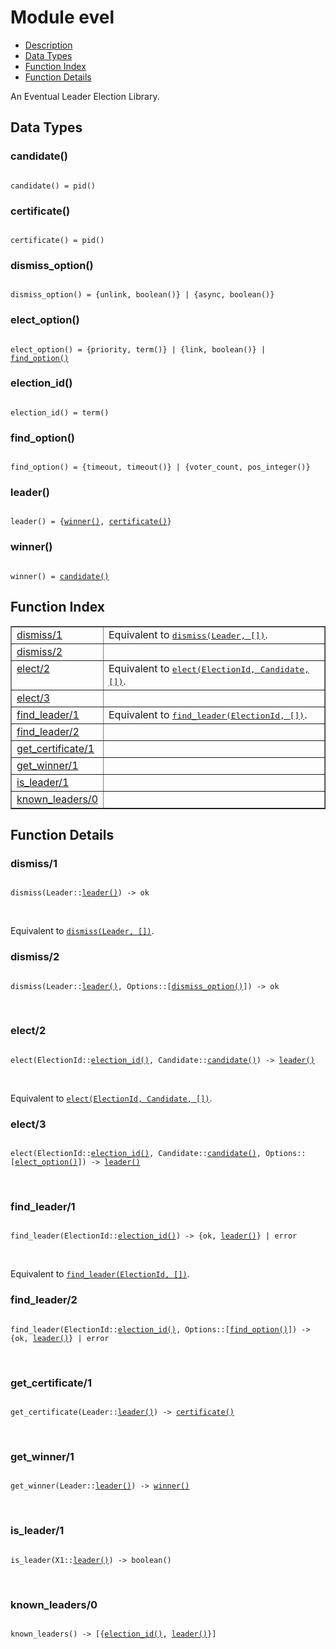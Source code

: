 

# Module evel #
* [Description](#description)
* [Data Types](#types)
* [Function Index](#index)
* [Function Details](#functions)

An Eventual Leader Election Library.

<a name="types"></a>

## Data Types ##




### <a name="type-candidate">candidate()</a> ###


<pre><code>
candidate() = pid()
</code></pre>




### <a name="type-certificate">certificate()</a> ###


<pre><code>
certificate() = pid()
</code></pre>




### <a name="type-dismiss_option">dismiss_option()</a> ###


<pre><code>
dismiss_option() = {unlink, boolean()} | {async, boolean()}
</code></pre>




### <a name="type-elect_option">elect_option()</a> ###


<pre><code>
elect_option() = {priority, term()} | {link, boolean()} | <a href="#type-find_option">find_option()</a>
</code></pre>




### <a name="type-election_id">election_id()</a> ###


<pre><code>
election_id() = term()
</code></pre>




### <a name="type-find_option">find_option()</a> ###


<pre><code>
find_option() = {timeout, timeout()} | {voter_count, pos_integer()}
</code></pre>




### <a name="type-leader">leader()</a> ###


<pre><code>
leader() = {<a href="#type-winner">winner()</a>, <a href="#type-certificate">certificate()</a>}
</code></pre>




### <a name="type-winner">winner()</a> ###


<pre><code>
winner() = <a href="#type-candidate">candidate()</a>
</code></pre>

<a name="index"></a>

## Function Index ##


<table width="100%" border="1" cellspacing="0" cellpadding="2" summary="function index"><tr><td valign="top"><a href="#dismiss-1">dismiss/1</a></td><td>Equivalent to <a href="#dismiss-2"><tt>dismiss(Leader, [])</tt></a>.</td></tr><tr><td valign="top"><a href="#dismiss-2">dismiss/2</a></td><td></td></tr><tr><td valign="top"><a href="#elect-2">elect/2</a></td><td>Equivalent to <a href="#elect-3"><tt>elect(ElectionId, Candidate, [])</tt></a>.</td></tr><tr><td valign="top"><a href="#elect-3">elect/3</a></td><td></td></tr><tr><td valign="top"><a href="#find_leader-1">find_leader/1</a></td><td>Equivalent to <a href="#find_leader-2"><tt>find_leader(ElectionId, [])</tt></a>.</td></tr><tr><td valign="top"><a href="#find_leader-2">find_leader/2</a></td><td></td></tr><tr><td valign="top"><a href="#get_certificate-1">get_certificate/1</a></td><td></td></tr><tr><td valign="top"><a href="#get_winner-1">get_winner/1</a></td><td></td></tr><tr><td valign="top"><a href="#is_leader-1">is_leader/1</a></td><td></td></tr><tr><td valign="top"><a href="#known_leaders-0">known_leaders/0</a></td><td></td></tr></table>


<a name="functions"></a>

## Function Details ##

<a name="dismiss-1"></a>

### dismiss/1 ###

<pre><code>
dismiss(Leader::<a href="#type-leader">leader()</a>) -&gt; ok
</code></pre>
<br />

Equivalent to [`dismiss(Leader, [])`](#dismiss-2).

<a name="dismiss-2"></a>

### dismiss/2 ###

<pre><code>
dismiss(Leader::<a href="#type-leader">leader()</a>, Options::[<a href="#type-dismiss_option">dismiss_option()</a>]) -&gt; ok
</code></pre>
<br />

<a name="elect-2"></a>

### elect/2 ###

<pre><code>
elect(ElectionId::<a href="#type-election_id">election_id()</a>, Candidate::<a href="#type-candidate">candidate()</a>) -&gt; <a href="#type-leader">leader()</a>
</code></pre>
<br />

Equivalent to [`elect(ElectionId, Candidate, [])`](#elect-3).

<a name="elect-3"></a>

### elect/3 ###

<pre><code>
elect(ElectionId::<a href="#type-election_id">election_id()</a>, Candidate::<a href="#type-candidate">candidate()</a>, Options::[<a href="#type-elect_option">elect_option()</a>]) -&gt; <a href="#type-leader">leader()</a>
</code></pre>
<br />

<a name="find_leader-1"></a>

### find_leader/1 ###

<pre><code>
find_leader(ElectionId::<a href="#type-election_id">election_id()</a>) -&gt; {ok, <a href="#type-leader">leader()</a>} | error
</code></pre>
<br />

Equivalent to [`find_leader(ElectionId, [])`](#find_leader-2).

<a name="find_leader-2"></a>

### find_leader/2 ###

<pre><code>
find_leader(ElectionId::<a href="#type-election_id">election_id()</a>, Options::[<a href="#type-find_option">find_option()</a>]) -&gt; {ok, <a href="#type-leader">leader()</a>} | error
</code></pre>
<br />

<a name="get_certificate-1"></a>

### get_certificate/1 ###

<pre><code>
get_certificate(Leader::<a href="#type-leader">leader()</a>) -&gt; <a href="#type-certificate">certificate()</a>
</code></pre>
<br />

<a name="get_winner-1"></a>

### get_winner/1 ###

<pre><code>
get_winner(Leader::<a href="#type-leader">leader()</a>) -&gt; <a href="#type-winner">winner()</a>
</code></pre>
<br />

<a name="is_leader-1"></a>

### is_leader/1 ###

<pre><code>
is_leader(X1::<a href="#type-leader">leader()</a>) -&gt; boolean()
</code></pre>
<br />

<a name="known_leaders-0"></a>

### known_leaders/0 ###

<pre><code>
known_leaders() -&gt; [{<a href="#type-election_id">election_id()</a>, <a href="#type-leader">leader()</a>}]
</code></pre>
<br />

